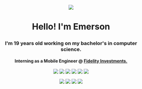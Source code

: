 <p align="center"><img src="https://camo.githubusercontent.com/d3359cb00ab0b5ed8f2e1fe3fceb4fbaf3b614340f8c0db99c17b9f50b351770/68747470733a2f2f656d6f6a69732e736c61636b6d6f6a69732e636f6d2f656d6f6a69732f696d616765732f313533313834393433302f343234362f626c6f622d73756e676c61737365732e6769663f31353331383439343330"/></p>

# <p align="center">Hello! I'm <a>Emerson</a></p>

### <p align="center">I'm 19 years old working on my bachelor's in computer science.</p>
#### <p align="center">Interning as a Mobile Engineer @ <a href="https://github.com/fidelity">Fidelity Investments.</a></p> 
<p align="center"<img src="https://img.shields.io/twitter/follow/emdoescs?logo=twitter&style=for-the-badge" alt="emdoescs" /></p>


<p align="center">
  <img src="https://img.shields.io/badge/javascript-%23323330.svg?style=for-the-badge&logo=javascript&logoColor=%23F7DF1E"/>
  <img src="https://img.shields.io/badge/java-%23ED8B00.svg?style=for-the-badge&logo=java&logoColor=white"/>
  <img src="https://img.shields.io/badge/swift-F54A2A?style=for-the-badge&logo=swift&logoColor=white"/>
  <img src="https://img.shields.io/badge/c%23-%23239120.svg?style=for-the-badge&logo=c-sharp&logoColor=white"/>
  <img src="https://img.shields.io/badge/lua-%232C2D72.svg?style=for-the-badge&logo=lua&logoColor=white"/>
  <img src="https://img.shields.io/badge/mysql-%2300f.svg?style=for-the-badge&logo=mysql&logoColor=white"/>
</p>

<p align="center"> 
  <img src="https://img.shields.io/badge/react-%2320232a.svg?style=for-the-badge&logo=react&logoColor=%2361DAFB)"/>
    <img src="https://img.shields.io/badge/MongoDB-%234ea94b.svg?style=for-the-badge&logo=mongodb&logoColor=white"/>
  <img src="https://img.shields.io/badge/Electron-191970?style=for-the-badge&logo=Electron&logoColor=white"/>
  <img src="https://img.shields.io/badge/express.js-%23404d59.svg?style=for-the-badge&logo=express&logoColor=%2361DAFB)"/>
</p>



